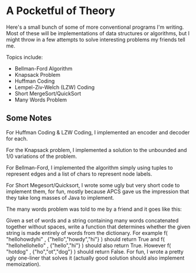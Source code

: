 #  A Pocketful of Theory

Here's a small bunch of some of more conventional programs I'm writing. Most of these will be implementations of data structures or algorithms, but I might throw in a few attempts to solve interesting problems my friends tell me.


Topics include:
* Bellman-Ford Algorithm
* Knapsack Problem
* Huffman Coding
* Lempel-Ziv-Welch (LZW) Coding
* Short MergeSort/QuickSort
* Many Words Problem

## Some Notes
For Huffman Coding & LZW Coding, I implemented an encoder and decoder for each. 


For the Knapsack problem, I implemented a solution to the unbounded and 1/0 variations of the problem. 


For Bellman-Ford, I implemented the algorithm simply using tuples to represent edges and a list of chars to represent node labels. 


For Short Megesort/Quicksort, I wrote some ugly but very short code to implement them, for fun, mostly because APCS gave us the impression that they take long masses of Java to implement. 


The many words problem was told to me by a friend and it goes like this: 

Given a set of words and a string containing many words concatenated together without spaces,
write a function that determines whether the given string is made entirely of words from the dictionary.
For example f( "hellohowdyhi" , {"hello","howdy","hi"} ) should return True and f( "hellohellohello" , {"hello","hi"} ) should also return True. However f( "hotdog" , {"ho","ot","dog"} ) should return False. For fun, I wrote a pretty ugly one-liner that solves it (actually good solution should also implement memoization).
